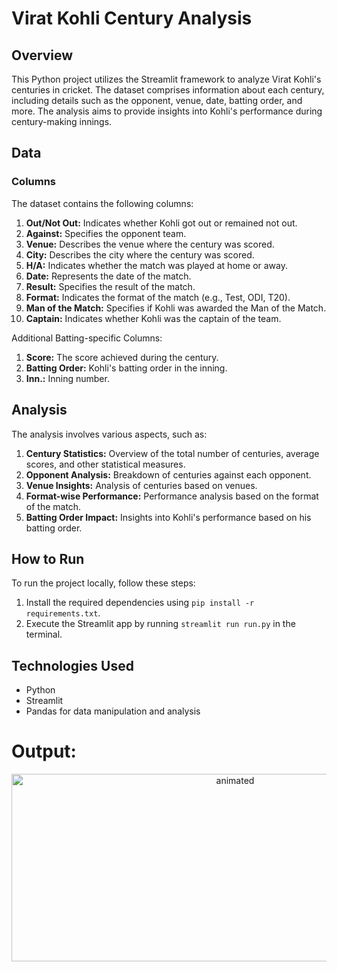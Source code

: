 # Virat Kohli Century Analysis

## Overview

This Python project utilizes the Streamlit framework to analyze Virat Kohli's centuries in cricket. The dataset comprises information about each century, including details such as the opponent, venue, date, batting order, and more. The analysis aims to provide insights into Kohli's performance during century-making innings.

## Data

### Columns
The dataset contains the following columns:

1. **Out/Not Out:** Indicates whether Kohli got out or remained not out.
2. **Against:** Specifies the opponent team.
3. **Venue:** Describes the venue where the century was scored.
4. **City:** Describes the city where the century was scored.
5. **H/A:** Indicates whether the match was played at home or away.
6. **Date:** Represents the date of the match.
7. **Result:** Specifies the result of the match.
8. **Format:** Indicates the format of the match (e.g., Test, ODI, T20).
9. **Man of the Match:** Specifies if Kohli was awarded the Man of the Match.
10. **Captain:** Indicates whether Kohli was the captain of the team.

Additional Batting-specific Columns:

1. **Score:** The score achieved during the century.
2. **Batting Order:** Kohli's batting order in the inning.
3. **Inn.:** Inning number.

## Analysis

The analysis involves various aspects, such as:

1. **Century Statistics:** Overview of the total number of centuries, average scores, and other statistical measures.
2. **Opponent Analysis:** Breakdown of centuries against each opponent.
3. **Venue Insights:** Analysis of centuries based on venues.
4. **Format-wise Performance:** Performance analysis based on the format of the match.
5. **Batting Order Impact:** Insights into Kohli's performance based on his batting order.

## How to Run

To run the project locally, follow these steps:

1. Install the required dependencies using `pip install -r requirements.txt`.
2. Execute the Streamlit app by running `streamlit run run.py` in the terminal.

## Technologies Used

- Python
- Streamlit
- Pandas for data manipulation and analysis

# Output:

<p align="center">
<img src="https://github.com/samagra44/Virat-Kohli-Century-Analysis/assets/77968722/0e5e4d4c-ecc0-4de7-8ef8-ef2a0d49da98" width=700 height=300 alt="animated"/>
</p>

